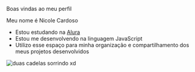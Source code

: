  Boas vindas ao meu perfil 

Meu nome é Nicole Cardoso

- Estou estudando na [Alura](https://www.alura.com.br)
- Estou me desenvolvendo na linguagem JavaScript
- Utilizo esse espaço para minha organização e compartilhamento dos meus projetos desenvolvidos

![duas cadelas sorrindo xd](https://media1.tenor.com/m/ZUmWK9OofjAAAAAC/vi-dog-vi-arcane.gif)

